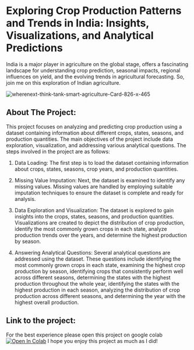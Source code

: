 # Exploring Crop Production Patterns and Trends in India: Insights, Visualizations, and Analytical Predictions
India is a major player in agriculture on the global stage, offers a fascinating landscape for understanding crop prediction, seasonal impacts, regional influences on yield, and the evolving trends in agricultural forecasting.
So, join me on this exploration of Indian agriculture.

![wherenext-think-tank-smart-agriculture-Card-826-x-465](https://github.com/L98S/agriculture-in-india/assets/110102931/06742101-7b54-4ccb-acdc-1fc936ebeb9f)


## About The Project: 

This project focuses on analyzing and predicting crop production using a dataset containing information about different crops, states, seasons, and production quantities. The main objectives of the project include data exploration, visualization, and addressing various analytical questions. The steps involved in the project are as follows:

1. Data Loading: The first step is to load the dataset containing information about crops, states, seasons, crop years, and production quantities.

2. Missing Value Imputation: Next, the dataset is examined to identify any missing values. Missing values are handled by employing suitable imputation techniques to ensure the dataset is complete and ready for analysis.

3. Data Exploration and Visualization: The dataset is explored to gain insights into the crops, states, seasons, and production quantities. Visualizations are created to depict the distribution of crop production, identify the most commonly grown crops in each state, analyze production trends over the years, and determine the highest production by season.

4. Answering Analytical Questions: Several analytical questions are addressed using the dataset. These questions include identifying the most commonly grown crops in each state, examining the highest crop production by season, identifying crops that consistently perform well across different seasons, determining the states with the highest production throughout the whole year, identifying the states with the highest production in each season, analyzing the distribution of crop production across different seasons, and determining the year with the highest overall production.


## Link to the project:
For the best experience please open this project on google colab [![Open In Colab](https://colab.research.google.com/assets/colab-badge.svg)](https://colab.research.google.com/drive/1HdoEy3tX_unQdrEqhfRCBYRY1zpeKFkP?usp=sharing)
I hope you enjoy this project as much as I did! 


